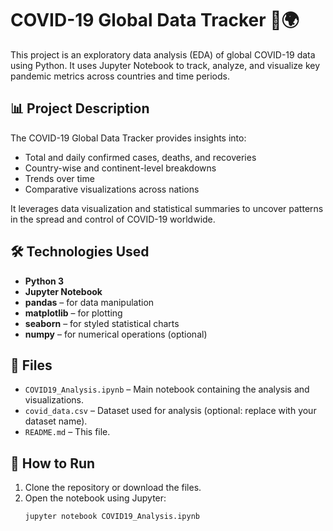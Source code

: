 # COVID-19 Global Data Tracker 🦠🌍

This project is an exploratory data analysis (EDA) of global COVID-19 data using Python. It uses Jupyter Notebook to track, analyze, and visualize key pandemic metrics across countries and time periods.

## 📊 Project Description

The COVID-19 Global Data Tracker provides insights into:
- Total and daily confirmed cases, deaths, and recoveries
- Country-wise and continent-level breakdowns
- Trends over time
- Comparative visualizations across nations

It leverages data visualization and statistical summaries to uncover patterns in the spread and control of COVID-19 worldwide.

## 🛠️ Technologies Used

- **Python 3**
- **Jupyter Notebook**
- **pandas** – for data manipulation
- **matplotlib** – for plotting
- **seaborn** – for styled statistical charts
- **numpy** – for numerical operations (optional)

## 📁 Files

- `COVID19_Analysis.ipynb` – Main notebook containing the analysis and visualizations.
- `covid_data.csv` – Dataset used for analysis (optional: replace with your dataset name).
- `README.md` – This file.

## 🚀 How to Run

1. Clone the repository or download the files.
2. Open the notebook using Jupyter:
   ```bash
   jupyter notebook COVID19_Analysis.ipynb
